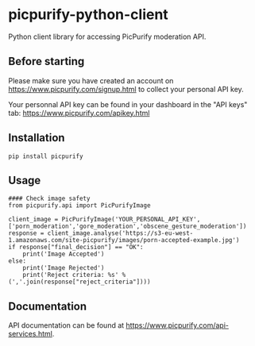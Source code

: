 # picpurify-python-client 

Python client library for accessing PicPurify moderation API.

## Before starting

Please make sure you have created an account on https://www.picpurify.com/signup.html to collect your personal API key.

Your personnal API key can be found in your dashboard in the "API keys" tab: https://www.picpurify.com/apikey.html

## Installation 
```
pip install picpurify

```

## Usage
```
#### Check image safety
from picpurify.api import PicPurifyImage

client_image = PicPurifyImage('YOUR_PERSONAL_API_KEY',['porn_moderation','gore_moderation','obscene_gesture_moderation'])
response = client_image.analyse('https://s3-eu-west-1.amazonaws.com/site-picpurify/images/porn-accepted-example.jpg')
if response["final_decision"] == "OK":
    print('Image Accepted')
else:
    print('Image Rejected')
    print('Reject criteria: %s' % (','.join(response["reject_criteria"])))

```
## Documentation

API documentation can be found at <https://www.picpurify.com/api-services.html>.


